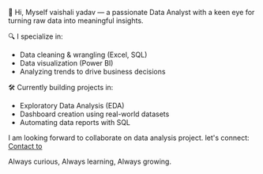 👋 Hi, Myself vaishali yadav — a passionate Data Analyst with a keen eye for turning raw data into meaningful insights.

🔍 I specialize in:
- Data cleaning & wrangling (Excel, SQL)
- Data visualization (Power BI)
- Analyzing trends to drive business decisions

🛠️ Currently building projects in:
- Exploratory Data Analysis (EDA)
- Dashboard creation using real-world datasets
- Automating data reports with SQL

I am looking forward to collaborate on data analysis project.
let's connect: [Contact to](mailto:@rate.yadav@gmail.com)

Always curious, Always learning, Always growing.
<!--
**vaishaliyadav22/vaishaliyadav22** is a ✨ _special_ ✨ repository because its `README.md` (this file) appears on your GitHub profile.

Here are some ideas to get you started:

- 🔭 I’m currently working on ...
- 🌱 I’m currently learning ...
- 👯 I’m looking to collaborate on ...
- 🤔 I’m looking for help with ...
- 💬 Ask me about ...
- 📫 How to reach me: ...
- 😄 Pronouns: ...
- ⚡ Fun fact: ...
-->
